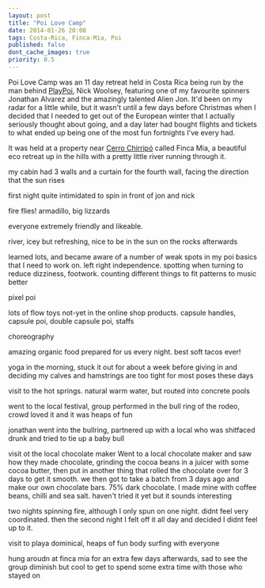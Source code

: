 ```yaml
---
layout: post
title: "Poi Love Camp"
date: 2014-01-26 20:08
tags: Costa-Rica, Finca-Mia, Poi
published: false
dont_cache_images: true
priority: 0.5
---
```

Poi Love Camp was an 11 day retreat held in Costa Rica being run by the man
behind [PlayPoi](http://www.playpoi.com), Nick Woolsey, featuring one of my
favourite spinners Jonathan Alvarez and the amazingly talented Alien Jon. It'd
been on my radar for a little while, but it wasn't until a few days before
Christmas when I decided that I needed to get out of the European winter that I
actually seriously thought about going, and a day later had bought flights and
tickets to what ended up being one of the most fun fortnights I've every had.

<!-- more -->

It was held at a property near [Cerro Chirripó](http://en.wikipedia.org/wiki/Cerro_Chirrip%C3%B3) called Finca Mia, a beautiful eco retreat up in the hills with a pretty little river running through it.

my cabin had 3 walls and a curtain for the fourth wall, facing the direction
that the sun rises

first night quite intimidated to spin in front of jon and nick

fire flies! armadillo, big lizzards

everyone extremely friendly and likeable.

river, icey but refreshing, nice to be in the sun on the rocks afterwards

learned lots, and became aware of a number of weak spots in my poi basics that I
need to work on. left right independence. spotting when turning to reduce
dizziness, footwork. counting different things to fit patterns to music better

pixel poi

lots of flow toys not-yet in the online shop products. capsule handles, capsule
poi, double capsule poi, staffs

choreography

amazing organic food prepared for us every night. best soft tacos ever!


yoga in the morning, stuck it out for about a week before giving in and deciding
my calves and hamstrings are too tight for most poses these days

visit to the hot springs. natural warm water, but routed into concrete pools

went to the local festival, group performed in the bull ring of the rodeo, crowd
loved it and it was heaps of fun

jonathan went into the bullring, partnered up with a local who was shitfaced
drunk and tried to tie up a baby bull

visit ot the local chocolate maker Went to a local chocolate maker and saw how they made chocolate, grinding the cocoa beans in a juicer with some cocoa butter, then put in another thing that rolled the chocolate over for 3 days to get it smooth. we then got to take a batch from 3 days ago and make our own chocolate bars. 75% dark chocolate. I made mine with coffee beans, chilli and sea salt. haven't tried it yet but it sounds interesting

two nights spinning fire, although I only spun on one night. didnt feel very
coordinated. then the second night I felt off it all day and decided I didnt
feel up to it.

visit to playa dominical, heaps of fun body surfing with everyone

hung aroudn at finca mia for an extra few days afterwards, sad to see the group
diminish but cool to get to spend some extra time with those who stayed on
